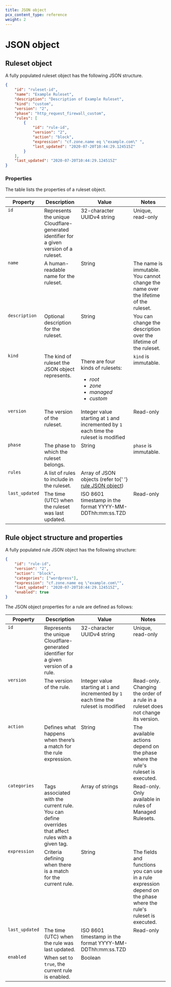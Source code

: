 ```yaml
---
title: JSON object
pcx_content_type: reference
weight: 2
---
```


# JSON object

## Ruleset object

A fully populated ruleset object has the following JSON structure.

```json
{
	"id": "ruleset-id",
	"name": "Example Ruleset",
	"description": "Description of Example Ruleset",
	"kind": "custom",
	"version": "2",
	"phase": "http_request_firewall_custom",
	"rules": [
		{
			"id": "rule-id",
			"version": "2",
			"action": "block",
			"expression": "cf.zone.name eq \"example.com\" ",
			"last_updated": "2020-07-20T10:44:29.124515Z"
		}
	],
	"last_updated": "2020-07-20T10:44:29.124515Z"
}
```

### Properties

The table lists the properties of a ruleset object.

<table>
	<thead>
		<tr>
			<th>Property</th>
			<th>Description</th>
			<th>Value</th>
			<th>Notes</th>
		</tr>
	</thead>
	<tbody style="vertical-align:top">
		<tr>
			<td>
				<code>id</code>
			</td>
			<td>
				Represents the unique Cloudflare-generated identifier for a given version of a ruleset.
			</td>
			<td>32-character UUIDv4 string</td>
			<td>Unique, read-only</td>
		</tr>
		<tr>
			<td>
				<code>name</code>
			</td>
			<td>A human-readable name for the ruleset.</td>
			<td>String</td>
			<td>The name is immutable. You cannot change the name over the lifetime of the ruleset.</td>
		</tr>
		<tr>
			<td>
				<code>description</code>
			</td>
			<td>Optional description for the ruleset.</td>
			<td>String</td>
			<td>You can change the description over the lifetime of the ruleset.</td>
		</tr>
		<tr>
			<td>
				<code>kind</code>
			</td>
			<td>The kind of ruleset the JSON object represents.</td>
			<td>
				<p>
					There are four kinds of rulesets:
					<ul>
						<li>
							<em>root</em>
						</li>
						<li>
							<em>zone</em>
						</li>
						<li>
							<em>managed</em>
						</li>
						<li>
							<em>custom</em>
						</li>
					</ul>
				</p>
			</td>
			<td>
				<code>kind</code> is immutable.
			</td>
		</tr>
		<tr>
			<td>
				<code>version</code>
			</td>
			<td>The version of the ruleset.</td>
			<td>
				Integer value starting at <code>1</code> and incremented by <code>1</code> each time the
				ruleset is modified
			</td>
			<td>Read-only</td>
		</tr>
		<tr>
			<td>
				<code>phase</code>
			</td>
			<td>The phase to which the ruleset belongs.</td>
			<td>String</td>
			<td>
				<code>phase</code> is immutable.
			</td>
		</tr>
		<tr>
			<td>
				<code>rules</code>
			</td>
			<td>A list of rules to include in the ruleset.</td>
			<td>
				Array of JSON objects (refer to{' '}
				<a href="#rule-object-structure-and-properties">rule JSON object</a>)
			</td>
			<td></td>
		</tr>
		<tr>
			<td>
				<code>last_updated</code>
			</td>
			<td>The time (UTC) when the ruleset was last updated.</td>
			<td>ISO 8601 timestamp in the format YYYY-MM-DDThh:mm:ss.TZD</td>
			<td>Read-only</td>
		</tr>
	</tbody>
</table>

## Rule object structure and properties

A fully populated rule JSON object has the following structure:

```json
{
	"id": "rule-id",
	"version": "2",
	"action": "block",
	"categories": ["wordpress"],
	"expression": "cf.zone.name eq \"example.com\"",
	"last_updated": "2020-07-20T10:44:29.124515Z",
	"enabled": true
}
```

The JSON object properties for a rule are defined as follows:

<table>
	<thead>
		<tr>
			<th>Property</th>
			<th>Description</th>
			<th>Value</th>
			<th>Notes</th>
		</tr>
	</thead>
	<tbody style="vertical-align:top">
		<tr>
			<td>
				<code>id</code>
			</td>
			<td>Represents the unique Cloudflare-generated identifier for a given version of a rule.</td>
			<td>32-character UUIDv4 string</td>
			<td>Unique, read-only</td>
		</tr>
		<tr>
			<td>
				<code>version</code>
			</td>
			<td>The version of the rule.</td>
			<td>
				Integer value starting at <code>1</code> and incremented by <code>1</code> each time the
				ruleset is modified
			</td>
			<td>Read-only. Changing the order of a rule in a ruleset does not change its version.</td>
		</tr>
		<tr>
			<td>
				<code>action</code>
			</td>
			<td>Defines what happens when there’s a match for the rule expression.</td>
			<td>String</td>
			<td>The available actions depend on the phase where the rule's ruleset is executed.</td>
		</tr>
		<tr>
			<td>
				<code>categories</code>
			</td>
			<td>
				Tags associated with the current rule. You can define overrides that affect rules with a
				given tag.
			</td>
			<td>Array of strings</td>
			<td>Read-only. Only available in rules of Managed Rulesets.</td>
		</tr>
		<tr>
			<td>
				<code>expression</code>
			</td>
			<td>Criteria defining when there is a match for the current rule.</td>
			<td>String</td>
			<td>
				The fields and functions you can use in a rule expression depend on the phase where the
				rule's ruleset is executed.
			</td>
		</tr>
		<tr>
			<td>
				<code>last_updated</code>
			</td>
			<td>The time (UTC) when the rule was last updated.</td>
			<td>ISO 8601 timestamp in the format YYYY-MM-DDThh:mm:ss.TZD</td>
			<td>Read-only</td>
		</tr>
		<tr>
			<td>
				<code>enabled</code>
			</td>
			<td>
				When set to <code>true</code>, the current rule is enabled.
			</td>
			<td>Boolean</td>
			<td></td>
		</tr>
	</tbody>
</table>
